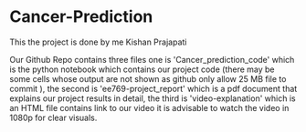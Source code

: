 # Cancer-Prediction

This the project is done by me Kishan Prajapati 

Our Github Repo contains three files one is 'Cancer_prediction_code' which is the python notebook which contains our project code (there may be some cells whose output are not shown as github only allow 25 MB file to commit ),
the second is 'ee769-project_report' which is a pdf document that explains our project results in detail, the third is 'video-explanation' which is an HTML file  contains link to our video it is advisable to watch the video in 1080p for clear visuals.
